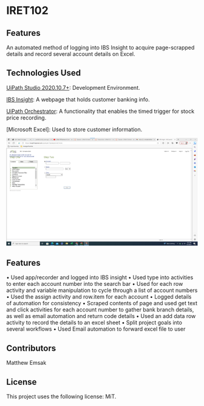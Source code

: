 # <strong> IRET102 </strong> #

## <strong> Features </strong> ##

An automated method of logging into IBS Insight to acquire page-scrapped details and record several account details on Excel.

## <strong> Technologies Used </strong> ##

[UiPath Studio 2020.10.7+](https://www.uipath.com/product/studio): Development Environment.

[IBS Insight](https://insight.fisglobal.com/opstopb1/OpstopServlet/Logon): A webpage that holds customer banking info.

[UiPath Orchestrator](www.cloud.uipath.com/): A functionality that enables the timed trigger for stock price recording.

[Microsoft Excel]: Used to store customer information.

![]()<img width="723" alt="image" src="https://github.com/matthew813709/Gitimages/blob/6ef05568445046edd9a049cbb39eda4595a36ad4/Picture2.png">

## <strong> Features </strong> ##

•	Used app/recorder and logged into IBS insight
•	Used type into activities to enter each account number into the search bar
•	Used for each row activity and variable manipulation to cycle through a list of account numbers
•	Used the assign activity and row.item for each account
•	Logged details of automation for consistency
•	Scraped contents of page and used get text and click activities for each account number to gather bank branch details, as well as email automation and return code details
•	Used an add data row activity to record the details to an excel sheet
•	Split project goals into several workflows
•	Used Email automation to forward excel file to user

## <strong> Contributors </strong>
Matthew Emsak

## <strong> License </strong>
This project uses the following license: MiT.

